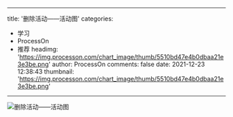 
---
title: '删除活动——活动图'
categories: 
 - 学习
 - ProcessOn
 - 推荐
headimg: 'https://img.processon.com/chart_image/thumb/5510bd47e4b0dbaa21e3e3be.png'
author: ProcessOn
comments: false
date: 2021-12-23 12:38:43
thumbnail: 'https://img.processon.com/chart_image/thumb/5510bd47e4b0dbaa21e3e3be.png'
---

<div>   
<img class="thumb" alt="删除活动——活动图" src="https://img.processon.com/chart_image/thumb/5510bd47e4b0dbaa21e3e3be.png" referrerpolicy="no-referrer">
<p></p>  
</div>
            